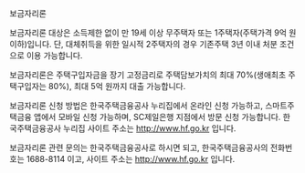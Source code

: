 보금자리론


보금자리론 대상은 소득제한 없이 만 19세 이상 무주택자 또는 1주택자(주택가격 9억 원 이하)입니다. 단, 대체취득을 위한 일시적 2주택자의 경우 기존주택 3년 이내 처분 조건으로 이용 가능합니다.


보금자리론은 주택구입자금을 장기 고정금리로 주택담보가치의 최대 70%(생애최초 주택구입자는 80%), 최대 5억 원까지 대출 가능합니다.


보금자리론 신청 방법은 한국주택금융공사 누리집에서 온라인 신청 가능하고, 스마트주택금융 앱에서 모바일 신청 가능하며, SC제일은행 지점에서 방문 신청 가능합니다. 한국주택금융공사 누리집 사이트 주소는 http://www.hf.go.kr 입니다.


보금자리론 관련 문의는 한국주택금융공사로 하시면 되고, 한국주택금융공사의 전화번호는 1688-8114 이고, 사이트 주소는 http://www.hf.go.kr 입니다.